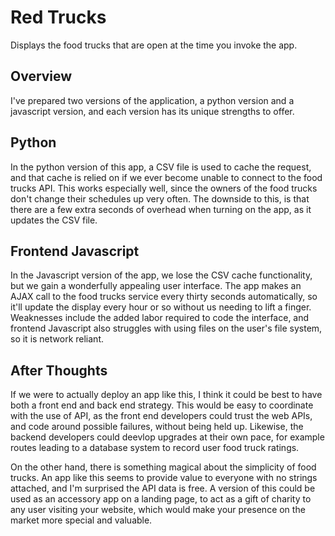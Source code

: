 # Red Trucks
Displays the food trucks that are open at the time you invoke the app.

## Overview
I've prepared two versions of the application, a python version and a javascript version, and each version has its unique strengths to offer.

## Python
In the python version of this app, a CSV file is used to cache the request, and that cache is relied on if we ever become unable to connect to the food trucks API. This works especially well, since the owners of the food trucks don't change their schedules up very often. The downside to this, is that there are a few extra seconds of overhead when turning on the app, as it updates the CSV file.
![]()

## Frontend Javascript
In the Javascript version of the app, we lose the CSV cache functionality, but we gain a wonderfully appealing user interface. The app makes an AJAX call to the food trucks service every thirty seconds automatically, so it'll update the display every hour or so without us needing to lift a finger. Weaknesses include the added labor required to code the interface, and frontend Javascript also struggles with using files on the user's file system, so it is network reliant.
![]()

## After Thoughts
If we were to actually deploy an app like this, I think it could be best to have both a front end and back end strategy. This would be easy to coordinate with the use of API, as the front end developers could trust the web APIs, and code around possible failures, without being held up. Likewise, the backend developers could deevlop upgrades at their own pace, for example routes leading to a database system to record user food truck ratings. 

On the other hand, there is something magical about the simplicity of food trucks. An app like this seems to provide value to everyone with no strings attached, and I'm surprised the API data is free. A version of this could be used as an accessory app on a landing page, to act as a gift of charity to any user visiting your website, which would make your presence on the market more special and valuable.
